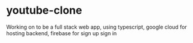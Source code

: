 # youtube-clone

Working on to be a full stack web app, using typescript, google cloud for hosting backend, firebase for sign up sign in
